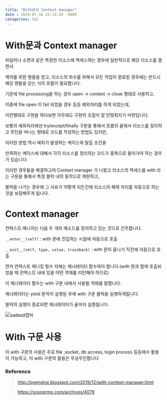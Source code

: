 ```yaml
---
title: "With문과 Context manager"
date : 2020-07-16 22:19:30 -0400
categories: Sql
---
```



# With문과 Context manager

파일이나 소켓과 같은 특정한 리소스에 액세스하는 경우에 일반적으로 해당 리소스를 열면서

제어를 위한 핸들을 얻고, 리소스의 회수를 위해서 모든 작업이 완료된 경우에는 반드시 해당 핸들을 닫는 식의 흐름이 필요합니다.

기존에 file processing을 하는 경우 open -> context -> close 형태로 사용하고,

이중에 file open 이 fail 되었을 경우 등등 예외처리를 하게 되었는데,

이런형태로 구현을 하다보면 아무래도 구현의 초점이 잘 안맞춰지기 마련입니다.

보통의 예외처리에선 try/except/finally 구문을 통해서 흐름의 끝에서 리소스를 정리하고 루틴을 떠나는 형태로 코드를 작성하는 방법도 있지만,

이러한 방법 역시 예외가 발생하는 케이스와 탈출 조건을

만족하는 케이스에 대해서 각각 리소스를 정리하는 코드가 중복으로 들어가야 하는 경우가 있습니다.

이러한 경우들을 해결하고자 Context manager 가 나왔고 리소스의 액세스를 with 라는 구문을 통해서 특정 블럭 내의 동작으로 제한하고,

블럭을 나가는 경우에 그 사유가 어떻게 되든간에 리소스의 해제 처리를 자동으로 하는 것을 보장해주게 됩니다.


# Context manager

컨텍스트 매니저는 다음 두 개의 메소드를 정의하고 있는 것으로 간주합니다.

```__enter__(self)``` : with 문에 진입하는 시점에 자동으로 호출

```__exit__(self, type, value, traceback)``` : with 문이 끝나기 직전에 자동으로 호출


먼저 컨텍스트 매니징 함수 자체는 제너레이터 함수여야 합니다.(with 문과 함께 호출되었을 때 컨텍스트 내에 있을 어떤 객체를 리턴해야 하므로)

이 제너레이터 함수는 with 구문 내에서 사용될 객체를 말합니다.

제너레이터는 yield 문까지 실행된 후에 with 구문 블럭을 실행하게됩니다.

블럭의 실행이 종료되면 제너레이터가 끝까지 실행됩니다.

![sadasd캡처](https://user-images.githubusercontent.com/43875634/87431998-5fffaa80-c622-11ea-903d-717c8f32aeec.PNG)


# With 구문 사용

이 with 구문의 사용은 주로 file ,socket, db access, login process 등등에서 활용이 가능하고, 이 with 구문의 활용은 무궁무진합니다


### Reference

> http://pyengine.blogspot.com/2019/12/with-context-manager.html

> https://soooprmx.com/archives/4079





